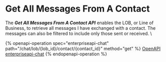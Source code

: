 # Get All Messages From A Contact

The _**Get All Messages From A Contact API**_ enables the LOB, or Line of Business, to retrieve all messages I have exchanged with a contact. The messages can also be filtered to include only those sent or received. \


{% openapi-operation spec="enterpriseapi-chat" path="/chat/lob/{lob_id}/contact/{contact_id}" method="get" %}
[OpenAPI enterpriseapi-chat](https://gitbook-x-prod-openapi.4401d86825a13bf607936cc3a9f3897a.r2.cloudflarestorage.com/raw/d6fd0b895d4cd01d75b3d49151761c4250680eff11b71dd65e39c33be331df4c.txt?X-Amz-Algorithm=AWS4-HMAC-SHA256&X-Amz-Content-Sha256=UNSIGNED-PAYLOAD&X-Amz-Credential=dce48141f43c0191a2ad043a6888781c%2F20250703%2Fauto%2Fs3%2Faws4_request&X-Amz-Date=20250703T134429Z&X-Amz-Expires=172800&X-Amz-Signature=6e210564bfc15fbea100706dc3d7fc8ae82f669e56a317404f325c372e138c93&X-Amz-SignedHeaders=host&x-amz-checksum-mode=ENABLED&x-id=GetObject)
{% endopenapi-operation %}
